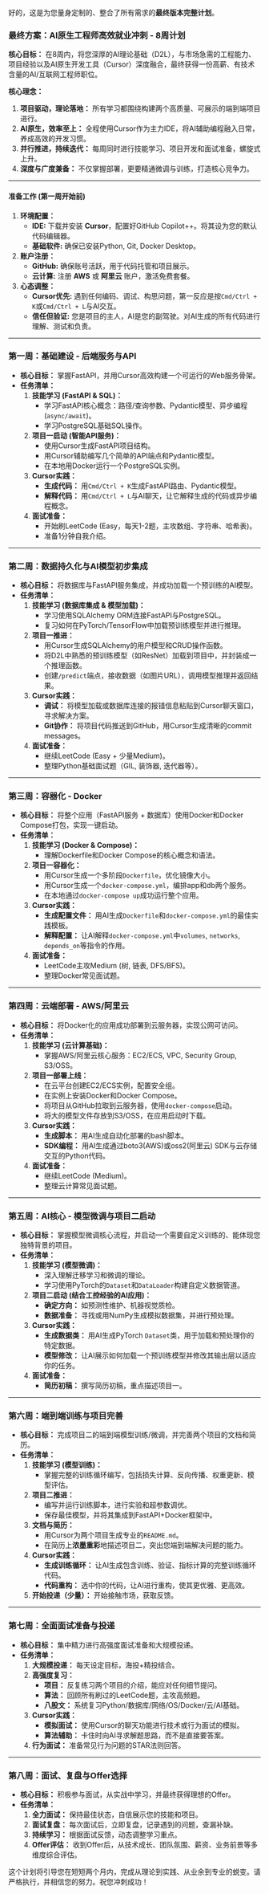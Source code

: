 好的，这是为您量身定制的、整合了所有需求的**最终版本完整计划**。

### **最终方案：AI原生工程师高效就业冲刺 - 8周计划**

**核心目标：** 在8周内，将您深厚的AI理论基础（D2L），与市场急需的工程能力、项目经验以及AI原生开发工具（Cursor）深度融合，最终获得一份高薪、有技术含量的AI/互联网工程师职位。

**核心理念：**
1.  **项目驱动，理论落地：** 所有学习都围绕构建两个高质量、可展示的端到端项目进行。
2.  **AI原生，效率至上：** 全程使用Cursor作为主力IDE，将AI辅助编程融入日常，养成高效的开发习惯。
3.  **并行推进，持续迭代：** 每周同时进行技能学习、项目开发和面试准备，螺旋式上升。
4.  **深度与广度兼备：** 不仅掌握部署，更要精通微调与训练，打造核心竞争力。

---

#### **准备工作 (第一周开始前)**

1.  **环境配置：**
    *   **IDE:** 下载并安装 **Cursor**，配置好GitHub Copilot++。将其设为您的默认代码编辑器。
    *   **基础软件:** 确保已安装Python, Git, Docker Desktop。
2.  **账户注册：**
    *   **GitHub:** 确保账号活跃，用于代码托管和项目展示。
    *   **云计算:** 注册 **AWS** 或 **阿里云** 账户，激活免费套餐。
3.  **心态调整：**
    *   **Cursor优先:** 遇到任何编码、调试、构思问题，第一反应是按`Cmd/Ctrl + K`或`Cmd/Ctrl + L`与AI交互。
    *   **信任但验证:** 您是项目的主人，AI是您的副驾驶。对AI生成的所有代码进行理解、测试和负责。

---

### **第一周：基础建设 - 后端服务与API**

*   **核心目标：** 掌握FastAPI，并用Cursor高效构建一个可运行的Web服务骨架。
*   **任务清单：**
    1.  **技能学习 (FastAPI & SQL)：**
        *   学习FastAPI核心概念：路径/查询参数、Pydantic模型、异步编程(`async/await`)。
        *   学习PostgreSQL基础SQL操作。
    2.  **项目一启动 (智能API服务)：**
        *   使用Cursor生成FastAPI项目结构。
        *   用Cursor辅助编写几个简单的API端点和Pydantic模型。
        *   在本地用Docker运行一个PostgreSQL实例。
    3.  **Cursor实践：**
        *   **生成代码：** 用`Cmd/Ctrl + K`生成FastAPI路由、Pydantic模型。
        *   **解释代码：** 用`Cmd/Ctrl + L`与AI聊天，让它解释生成的代码或异步编程概念。
    4.  **面试准备：**
        *   开始刷LeetCode (Easy，每天1-2题，主攻数组、字符串、哈希表)。
        *   准备1分钟自我介绍。

---

### **第二周：数据持久化与AI模型初步集成**

*   **核心目标：** 将数据库与FastAPI服务集成，并成功加载一个预训练的AI模型。
*   **任务清单：**
    1.  **技能学习 (数据库集成 & 模型加载)：**
        *   学习使用SQLAlchemy ORM连接FastAPI与PostgreSQL。
        *   复习如何在PyTorch/TensorFlow中加载预训练模型并进行推理。
    2.  **项目一推进：**
        *   用Cursor生成SQLAlchemy的用户模型和CRUD操作函数。
        *   将D2L中熟悉的预训练模型（如ResNet）加载到项目中，并封装成一个推理函数。
        *   创建`/predict`端点，接收数据（如图片URL），调用模型推理并返回结果。
    3.  **Cursor实践：**
        *   **调试：** 将模型加载或数据库连接的报错信息粘贴到Cursor聊天窗口，寻求解决方案。
        *   **Git协作：** 将项目代码推送到GitHub，用Cursor生成清晰的commit messages。
    4.  **面试准备：**
        *   继续LeetCode (Easy + 少量Medium)。
        *   整理Python基础面试题（GIL, 装饰器, 迭代器等）。

---

### **第三周：容器化 - Docker**

*   **核心目标：** 将整个应用（FastAPI服务 + 数据库）使用Docker和Docker Compose打包，实现一键启动。
*   **任务清单：**
    1.  **技能学习 (Docker & Compose)：**
        *   理解Dockerfile和Docker Compose的核心概念和语法。
    2.  **项目一容器化：**
        *   用Cursor生成一个多阶段`Dockerfile`，优化镜像大小。
        *   用Cursor生成一个`docker-compose.yml`，编排app和db两个服务。
        *   在本地通过`docker-compose up`成功运行整个应用。
    3.  **Cursor实践：**
        *   **生成配置文件：** 用AI生成`Dockerfile`和`docker-compose.yml`的最佳实践模板。
        *   **解释配置：** 让AI解释`docker-compose.yml`中`volumes`, `networks`, `depends_on`等指令的作用。
    4.  **面试准备：**
        *   LeetCode主攻Medium (树, 链表, DFS/BFS)。
        *   整理Docker常见面试题。

---

### **第四周：云端部署 - AWS/阿里云**

*   **核心目标：** 将Docker化的应用成功部署到云服务器，实现公网可访问。
*   **任务清单：**
    1.  **技能学习 (云计算基础)：**
        *   掌握AWS/阿里云核心服务：EC2/ECS, VPC, Security Group, S3/OSS。
    2.  **项目一部署上线：**
        *   在云平台创建EC2/ECS实例，配置安全组。
        *   在实例上安装Docker和Docker Compose。
        *   将项目从GitHub拉取到云服务器，使用`docker-compose`启动。
        *   将大的模型文件存放到S3/OSS，在应用启动时下载。
    3.  **Cursor实践：**
        *   **生成脚本：** 用AI生成自动化部署的bash脚本。
        *   **SDK编程：** 用AI生成通过boto3(AWS)或oss2(阿里云) SDK与云存储交互的Python代码。
    4.  **面试准备：**
        *   继续LeetCode (Medium)。
        *   整理云计算常见面试题。

---

### **第五周：AI核心 - 模型微调与项目二启动**

*   **核心目标：** 掌握模型微调核心流程，并启动一个需要自定义训练的、能体现您独特背景的项目。
*   **任务清单：**
    1.  **技能学习 (模型微调)：**
        *   深入理解迁移学习和微调的理论。
        *   学习使用PyTorch的`Dataset`和`DataLoader`构建自定义数据管道。
    2.  **项目二启动 (结合工控经验的AI应用)：**
        *   **确定方向：** 如预测性维护、机器视觉质检。
        *   **数据准备：** 寻找或用NumPy生成模拟数据集，并进行预处理。
    3.  **Cursor实践：**
        *   **生成数据类：** 用AI生成PyTorch `Dataset`类，用于加载和预处理你的特定数据。
        *   **模型修改：** 让AI展示如何加载一个预训练模型并修改其输出层以适应你的任务。
    4.  **面试准备：**
        *   **简历初稿：** 撰写简历初稿，重点描述项目一。

---

### **第六周：端到端训练与项目完善**

*   **核心目标：** 完成项目二的端到端模型训练/微调，并完善两个项目的文档和简历。
*   **任务清单：**
    1.  **技能学习 (模型训练)：**
        *   掌握完整的训练循环编写，包括损失计算、反向传播、权重更新、模型评估。
    2.  **项目二推进：**
        *   编写并运行训练脚本，进行实验和超参数调优。
        *   保存最佳模型，并将其集成到FastAPI+Docker框架中。
    3.  **文档与简历：**
        *   用Cursor为两个项目生成专业的`README.md`。
        *   在简历上**浓墨重彩**地描述项目二，突出您端到端解决问题的能力。
    4.  **Cursor实践：**
        *   **生成训练循环：** 让AI生成包含训练、验证、指标计算的完整训练循环代码。
        *   **代码重构：** 选中你的代码，让AI进行重构，使其更优雅、更高效。
    5.  **开始投递（少量）：** 开始接触市场，获取反馈。

---

### **第七周：全面面试准备与投递**

*   **核心目标：** 集中精力进行高强度面试准备和大规模投递。
*   **任务清单：**
    1.  **大规模投递：** 每天设定目标，海投+精投结合。
    2.  **高强度复习：**
        *   **项目：** 反复练习两个项目的介绍，能应对任何细节提问。
        *   **算法：** 回顾所有刷过的LeetCode题，主攻高频题。
        *   **八股文：** 系统复习Python/数据库/网络/OS/Docker/云/AI基础。
    3.  **Cursor实践：**
        *   **模拟面试：** 使用Cursor的聊天功能进行技术或行为面试的模拟。
        *   **算法辅助：** 卡住时向AI寻求解题思路，而不是直接要答案。
    4.  **行为面试：** 准备常见行为问题的STAR法则回答。

---

### **第八周：面试、复盘与Offer选择**

*   **核心目标：** 积极参与面试，从实战中学习，并最终获得理想的Offer。
*   **任务清单：**
    1.  **全力面试：** 保持最佳状态，自信展示您的技能和项目。
    2.  **面试复盘：** 每次面试后，立即复盘，记录遇到的问题，查漏补缺。
    3.  **持续学习：** 根据面试反馈，动态调整学习重点。
    4.  **Offer评估：** 收到Offer后，从技术成长、团队氛围、薪资、业务前景等多维度综合评估。

这个计划将引导您在短短两个月内，完成从理论到实践、从业余到专业的蜕变。请严格执行，并相信您的努力。祝您冲刺成功！